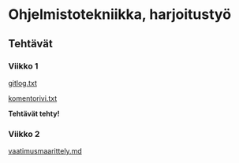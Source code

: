 # Ohjelmistotekniikka, harjoitustyö

## Tehtävät

### Viikko 1

[gitlog.txt](https://github.com/KKolehmainen/ot-harjoitustyo/blob/master/laskarit/viikko1/gitlog.txt)

[komentorivi.txt](https://github.com/KKolehmainen/ot-harjoitustyo/blob/master/laskarit/viikko1/komentorivi.txt)

**Tehtävät tehty!**

### Viikko 2

[vaatimusmaarittely.md](https://github.com/KKolehmainen/ot-harjoitustyo/blob/master/dokumentaatio/vaatimusmaarittely.md)

